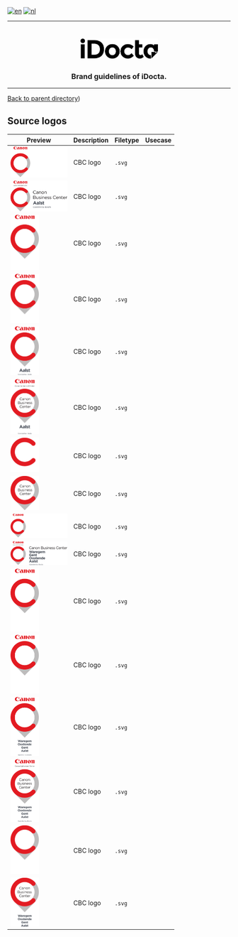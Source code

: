 [![en](https://img.shields.io/badge/lang-en-red.svg)](https://github.com/iDocta/brand-guide/blob/main/logo/cbc/source/README.md)
[![nl](https://img.shields.io/badge/lang-nl-green.svg)](https://github.com/iDocta/brand-guide/blob/main/logo/cbc/source/README.nl.md)

---

<h1 align="center">
    <a href="https://www.idocta.be">    
        <picture>
            <source media="(prefers-color-scheme: dark)" srcset="https://raw.githubusercontent.com/iDocta/brand-guide/main/logo/idocta/source/idocta-white.svg">
            <source media="(prefers-color-scheme: light)" srcset="https://raw.githubusercontent.com/iDocta/brand-guide/main/logo/idocta/source/idocta-black.svg">
            <img width="175px" alt="Shows a black logo in light color mode and a white one in dark color mode." src="https://raw.githubusercontent.com/iDocta/brand-guide/main/logo/idocta/source/idocta-black.svg">
        </picture>
    </a> 
</h1>
 
<h3 align="center">Brand guidelines of iDocta.</h3>

---

[Back to parent directory](../README.md))

## Source logos

| Preview                                                                                                                          | Description | Filetype | Usecase |
| -------------------------------------------------------------------------------------------------------------------------------- | ----------- | -------- | ------- |
| <img src='https://github.com/iDocta/brand-guide/blob/main/logo/cbc/source/cbc-aalst-landscape-dark.svg' width='128' alt=''/>     | CBC logo    | `.svg`   |         |
| <img src='https://github.com/iDocta/brand-guide/blob/main/logo/cbc/source/cbc-aalst-landscape-light.svg' width='128' alt=''/>    | CBC logo    | `.svg`   |         |
| <img src='https://github.com/iDocta/brand-guide/blob/main/logo/cbc/source/cbc-aalst-portrait-dark.svg' width='64' alt=''/>       | CBC logo    | `.svg`   |         |
| <img src='https://github.com/iDocta/brand-guide/blob/main/logo/cbc/source/cbc-aalst-portrait-less-dark.svg' width='64' alt=''/>  | CBC logo    | `.svg`   |         |
| <img src='https://github.com/iDocta/brand-guide/blob/main/logo/cbc/source/cbc-aalst-portrait-less-light.svg' width='64' alt=''/> | CBC logo    | `.svg`   |         |
| <img src='https://github.com/iDocta/brand-guide/blob/main/logo/cbc/source/cbc-aalst-portrait-light.svg' width='64' alt=''/>      | CBC logo    | `.svg`   |         |
| <img src='https://github.com/iDocta/brand-guide/blob/main/logo/cbc/source/cbc-arrow-dark.svg' width='64' alt=''/>                | CBC logo    | `.svg`   |         |
| <img src='https://github.com/iDocta/brand-guide/blob/main/logo/cbc/source/cbc-arrow-light.svg' width='64' alt=''/>               | CBC logo    | `.svg`   |         |
| <img src='https://github.com/iDocta/brand-guide/blob/main/logo/cbc/source/cbc-landscape-dark.svg' width='128' alt=''/>           | CBC logo    | `.svg`   |         |
| <img src='https://github.com/iDocta/brand-guide/blob/main/logo/cbc/source/cbc-landscape-light.svg' width='128' alt=''/>          | CBC logo    | `.svg`   |         |
| <img src='https://github.com/iDocta/brand-guide/blob/main/logo/cbc/source/cbc-portrait-dark.svg' width='64' alt=''/>             | CBC logo    | `.svg`   |         |
| <img src='https://github.com/iDocta/brand-guide/blob/main/logo/cbc/source/cbc-portrait-less-dark.svg' width='64' alt=''/>        | CBC logo    | `.svg`   |         |
| <img src='https://github.com/iDocta/brand-guide/blob/main/logo/cbc/source/cbc-portrait-less-light.svg' width='64' alt=''/>       | CBC logo    | `.svg`   |         |
| <img src='https://github.com/iDocta/brand-guide/blob/main/logo/cbc/source/cbc-portrait-light.svg' width='64' alt=''/>            | CBC logo    | `.svg`   |         |
| <img src='https://github.com/iDocta/brand-guide/blob/main/logo/cbc/source/cbc-portrait-minimal-dark.svg' width='64' alt=''/>     | CBC logo    | `.svg`   |         |
| <img src='https://github.com/iDocta/brand-guide/blob/main/logo/cbc/source/cbc-portrait-minimal-light.svg' width='64' alt=''/>    | CBC logo    | `.svg`   |         |